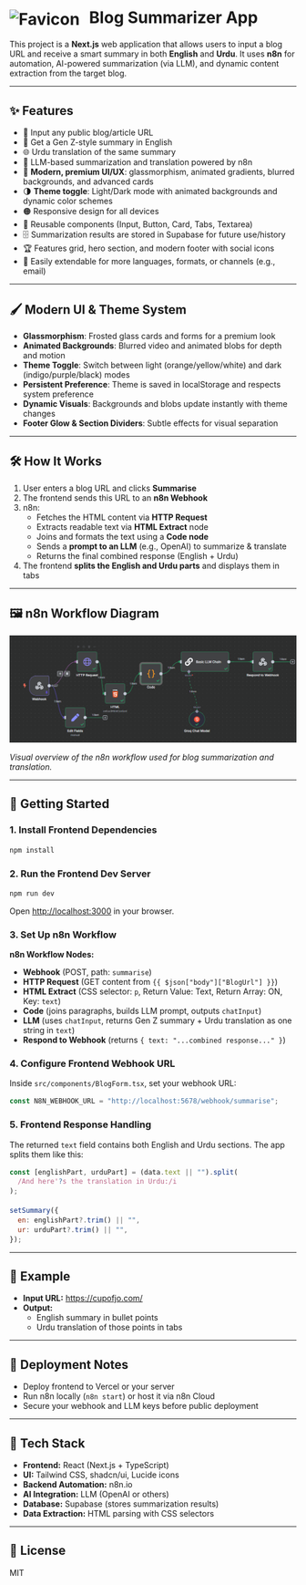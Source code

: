 <h1>
  <img src="src/app/favicon.ico" width="50" height="50" alt="Favicon" style="vertical-align: middle; margin-right: 10px;" />
  <strong>Blog Summarizer App</strong>
</h1>


This project is a **Next.js** web application that allows users to input a blog URL and receive a smart summary in both **English** and **Urdu**. It uses **n8n** for automation, AI-powered summarization (via LLM), and dynamic content extraction from the target blog.

---

## ✨ Features

- 🔗 Input any public blog/article URL
- 📑 Get a Gen Z-style summary in English
- 🌐 Urdu translation of the same summary
- 🧠 LLM-based summarization and translation powered by n8n
- 🎨 **Modern, premium UI/UX**: glassmorphism, animated gradients, blurred backgrounds, and advanced cards
- 🌗 **Theme toggle**: Light/Dark mode with animated backgrounds and dynamic color schemes
- 🟠 Responsive design for all devices
- 🧩 Reusable components (Input, Button, Card, Tabs, Textarea)
- 🗄️ Summarization results are stored in Supabase for future use/history
- 🏆 Features grid, hero section, and modern footer with social icons
- 🔧 Easily extendable for more languages, formats, or channels (e.g., email)

---

## 🖌️ Modern UI & Theme System

- **Glassmorphism**: Frosted glass cards and forms for a premium look
- **Animated Backgrounds**: Blurred video and animated blobs for depth and motion
- **Theme Toggle**: Switch between light (orange/yellow/white) and dark (indigo/purple/black) modes
- **Persistent Preference**: Theme is saved in localStorage and respects system preference
- **Dynamic Visuals**: Backgrounds and blobs update instantly with theme changes
- **Footer Glow & Section Dividers**: Subtle effects for visual separation

---

## 🛠 How It Works

1. User enters a blog URL and clicks **Summarise**
2. The frontend sends this URL to an **n8n Webhook**
3. n8n:
   - Fetches the HTML content via **HTTP Request**
   - Extracts readable text via **HTML Extract** node
   - Joins and formats the text using a **Code node**
   - Sends a **prompt to an LLM** (e.g., OpenAI) to summarize & translate
   - Returns the final combined response (English + Urdu)
4. The frontend **splits the English and Urdu parts** and displays them in tabs

---

## 🖼️ n8n Workflow Diagram

<img src="public/n8nworkflow.png" alt="n8n Workflow Diagram" width="700" />

_Visual overview of the n8n workflow used for blog summarization and translation._

---

## 🚀 Getting Started

### 1. Install Frontend Dependencies

```bash
npm install
```

### 2. Run the Frontend Dev Server

```bash
npm run dev
```

Open [http://localhost:3000](http://localhost:3000) in your browser.

### 3. Set Up n8n Workflow

**n8n Workflow Nodes:**

- **Webhook** (POST, path: `summarise`)
- **HTTP Request** (GET content from `{{ $json["body"]["BlogUrl"] }}`)
- **HTML Extract** (CSS selector: `p`, Return Value: Text, Return Array: ON, Key: `text`)
- **Code** (joins paragraphs, builds LLM prompt, outputs `chatInput`)
- **LLM** (uses `chatInput`, returns Gen Z summary + Urdu translation as one string in `text`)
- **Respond to Webhook** (returns `{ text: "...combined response..." }`)

### 4. Configure Frontend Webhook URL

Inside `src/components/BlogForm.tsx`, set your webhook URL:

```js
const N8N_WEBHOOK_URL = "http://localhost:5678/webhook/summarise";
```

### 5. Frontend Response Handling

The returned `text` field contains both English and Urdu sections. The app splits them like this:

```js
const [englishPart, urduPart] = (data.text || "").split(
  /And here'?s the translation in Urdu:/i
);

setSummary({
  en: englishPart?.trim() || "",
  ur: urduPart?.trim() || "",
});
```

---

## 🧪 Example

- **Input URL:** https://cupofjo.com/
- **Output:**
  - English summary in bullet points
  - Urdu translation of those points in tabs

---

## 🚀 Deployment Notes

- Deploy frontend to Vercel or your server
- Run n8n locally (`n8n start`) or host it via n8n Cloud
- Secure your webhook and LLM keys before public deployment

---

## 🧰 Tech Stack

- **Frontend:** React (Next.js + TypeScript)
- **UI:** Tailwind CSS, shadcn/ui, Lucide icons
- **Backend Automation:** n8n.io
- **AI Integration:** LLM (OpenAI or others)
- **Database:** Supabase (stores summarization results)
- **Data Extraction:** HTML parsing with CSS selectors

---

## 📝 License

MIT
